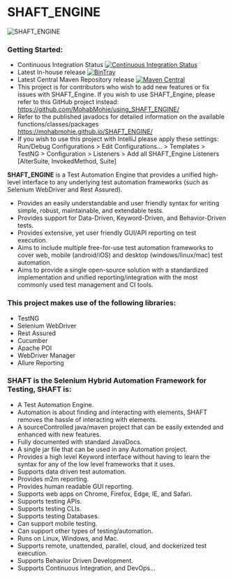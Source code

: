 # SHAFT_ENGINE
<img src="https://drive.google.com/uc?export=download&id=1VHD9VsVHDndMjSV-wTVtCXUPHZ9AryO7" alt="SHAFT_ENGINE" style="display:block; margin-left:auto; margin-right:auto;"/>

### Getting Started:

- Continuous Integration Status [![Continuous Integration Status](https://github.com/mohabmohie/SHAFT_ENGINE/workflows/Java%20CI/badge.svg)](https://github.com/MohabMohie/SHAFT_ENGINE/actions)
- Latest In-house release [ ![BinTray](https://api.bintray.com/packages/mohabmohie/SHAFT/SHAFT_Engine/images/download.svg) ](https://bintray.com/mohabmohie/SHAFT/SHAFT_Engine/_latestVersion)
- Latest Central Maven Repository release [![Maven Central](https://img.shields.io/maven-central/v/io.github.mohabmohie/SHAFT_ENGINE.svg?label=Maven%20Central)](https://search.maven.org/search?q=g:%22io.github.mohabmohie%22%20AND%20a:%22SHAFT_ENGINE%22)
- This project is for contributors who wish to add new features or fix issues with SHAFT_Engine. If you wish to use SHAFT_Engine, please refer to this GitHub project instead: https://github.com/MohabMohie/using_SHAFT_ENGINE/
- Refer to the published javadocs for detailed information on the available functions/classes/packages https://mohabmohie.github.io/SHAFT_ENGINE/
- If you wish to use this project with IntelliJ please apply these settings:
Run/Debug Configurations > Edit Configurations... > Templates > TestNG > Configuration > Listeners > Add all SHAFT_Engine Listeners [AlterSuite, InvokedMethod, Suite]

**SHAFT_ENGINE** is a Test Automation Engine that provides a unified high-level interface to any underlying test automation frameworks (such as Selenium WebDriver and Rest Assured).
- Provides an easily understandable and user friendly syntax for writing simple, robust, maintainable, and extendable tests.
- Provides support for Data-Driven, Keyword-Driven, and Behavior-Driven tests.
- Provides extensive, yet user friendly GUI/API reporting on test execution.
- Aims to include multiple free-for-use test automation frameworks to cover web, mobile (android/iOS) and desktop (windows/linux/mac) test automation.
- Aims to provide a single open-source solution with a standardized implementation and unified reporting/integration with the most commonly used test management and CI tools.

### This project makes use of the following libraries:
- TestNG
- Selenium WebDriver
- Rest Assured
- Cucumber
- Apache POI
- WebDriver Manager
- Allure Reporting

### SHAFT is the Selenium Hybrid Automation Framework for Testing, SHAFT is:
- A Test Automation Engine.
- Automation is about finding and interacting with elements, SHAFT removes the hassle of interacting with elements.
- A sourceControlled java/maven project that can be easily extended and enhanced with new features.
- Fully documented with standard JavaDocs.
- A single jar file that can be used in any Automation project.
- Provides a high level Keyword interface without having to learn the syntax for any of the low level frameworks that it uses.
- Supports data driven test automation.
- Provides m2m reporting.
- Provides human readable GUI reporting.
- Supports web apps on Chrome, Firefox, Edge, IE, and Safari.
- Supports testing APIs.
- Supports testing CLIs.
- Supports testing Databases.
- Can support mobile testing.
- Can support other types of testing/automation.
- Runs on Linux, Windows, and Mac.
- Supports remote, unattended, parallel, cloud, and dockerized test execution.
- Supports Behavior Driven Development.
- Supports Continuous Integration, and DevOps...
